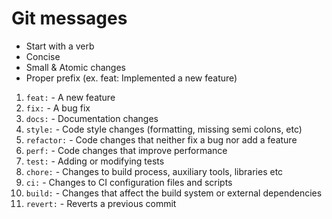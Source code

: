 # Git messages

- Start with a verb
- Concise
- Small & Atomic changes
- Proper prefix (ex. feat: Implemented a new feature)

1. `feat:` - A new feature
2. `fix:` - A bug fix
3. `docs:` - Documentation changes
4. `style:` - Code style changes (formatting, missing semi colons, etc)
5. `refactor:` - Code changes that neither fix a bug nor add a feature
6. `perf:` - Code changes that improve performance
7. `test:` - Adding or modifying tests
8. `chore:` - Changes to build process, auxiliary tools, libraries etc
9. `ci:` - Changes to CI configuration files and scripts
10. `build:` - Changes that affect the build system or external dependencies
11. `revert:` - Reverts a previous commit
